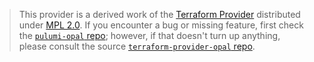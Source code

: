 > This provider is a derived work of the [Terraform Provider](https://github.com/terraform-providers/terraform-provider-opal)
> distributed under [MPL 2.0](https://www.mozilla.org/en-US/MPL/2.0/). If you encounter a bug or missing feature,
> first check the [`pulumi-opal` repo](/issues); however, if that doesn't turn up anything,
> please consult the source [`terraform-provider-opal` repo](https://github.com/terraform-providers/terraform-provider-opal/issues).
